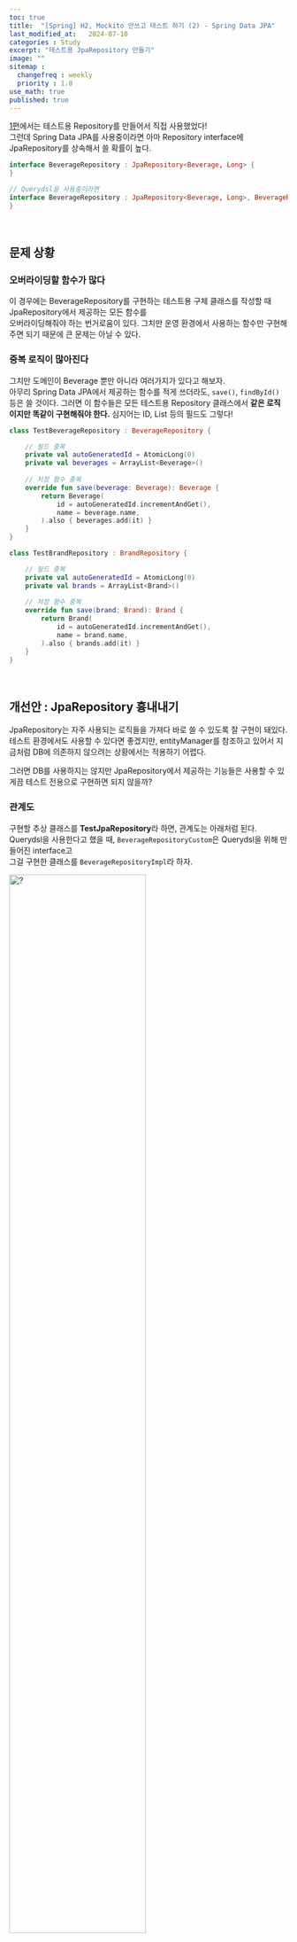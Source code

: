 ```yaml
---
toc: true
title:  "[Spring] H2, Mockito 안쓰고 테스트 하기 (2) - Spring Data JPA"
last_modified_at:   2024-07-10
categories : Study
excerpt: "테스트용 JpaRepository 만들기"
image: ""
sitemap :
  changefreq : weekly
  priority : 1.0
use_math: true
published: true
---
```


[1편](https://yooniversal.github.io/study/post291/)에서는 테스트용 Repository를 만들어서 직접 사용했었다!<br>
그런데 Spring Data JPA를 사용중이라면 아마 Repository interface에 JpaRepository를 상속해서 쓸 확률이 높다.<br>
```kotlin
interface BeverageRepository : JpaRepository<Beverage, Long> {
}

// Querydsl을 사용중이라면
interface BeverageRepository : JpaRepository<Beverage, Long>, BeverageRepositoryCustom {
}
```
<br>

## 문제 상황
### 오버라이딩할 함수가 많다
이 경우에는 BeverageRepository를 구현하는 테스트용 구체 클래스를 작성할 때 JpaRepository에서 제공하는 모든 함수를 <br>
오버라이딩해줘야 하는 번거로움이 있다. 그치만 운영 환경에서 사용하는 함수만 구현해주면 되기 때문에 큰 문제는 아닐 수 있다.<br>

### 중복 로직이 많아진다
그치만 도메인이 Beverage 뿐만 아니라 여러가지가 있다고 해보자.<br>
아무리 Spring Data JPA에서 제공하는 함수를 적게 쓰더라도, `save()`, `findById()` 등은 쓸 것이다. 그러면 이 함수들은 모든 테스트용 Repository 클래스에서 **같은 로직이지만 똑같이 구현해줘야 한다.** 심지어는 ID, List 등의 필드도 그렇다!<br>
```kotlin
class TestBeverageRepository : BeverageRepository {

    // 필드 중복
    private val autoGeneratedId = AtomicLong(0)
    private val beverages = ArrayList<Beverage>()
    
    // 저장 함수 중복
    override fun save(beverage: Beverage): Beverage {
        return Beverage(
            id = autoGeneratedId.incrementAndGet(),
            name = beverage.name,
        ).also { beverages.add(it) }
    }
}

class TestBrandRepository : BrandRepository {

    // 필드 중복
    private val autoGeneratedId = AtomicLong(0)
    private val brands = ArrayList<Brand>()
    
    // 저장 함수 중복
    override fun save(brand: Brand): Brand {
        return Brand(
            id = autoGeneratedId.incrementAndGet(),
            name = brand.name,
        ).also { brands.add(it) }
    }
}
```
<br>

## 개선안 : JpaRepository 흉내내기
JpaRepository는 자주 사용되는 로직들을 가져다 바로 쓸 수 있도록 잘 구현이 돼있다. 테스트 환경에서도 사용할 수 있다면 좋겠지만, 
entityManager를 참조하고 있어서 지금처럼 DB에 의존하지 않으려는 상황에서는 적용하기 어렵다.<br>

그러면 DB를 사용하지는 않지만 JpaRepository에서 제공하는 기능들은 사용할 수 있게끔 테스트 전용으로 구현하면 되지 않을까?<br>

### 관계도
구현할 추상 클래스를 **TestJpaRepository**라 하면, 관계도는 아래처럼 된다.<br>
Querydsl을 사용한다고 했을 때, `BeverageRepositoryCustom`은 Querydsl을 위해 만들어진 interface고<br>
그걸 구현한 클래스를 `BeverageRepositoryImpl`라 하자.<br>

<img src="https://lh3.google.com/u/0/d/16abHR1BRZUBqxhqBDgMEasYdQ5hacWRR" width="70%" height="70%" title="$0710-test-repository-1.png" alt="?"/>

- `TestJpaRepository`는 JpaRepository를 구현
<br>
<br>

이때 테스트에서 주입할 TestBeverageRepository는 `TestJpaRepository`와 `BeverageRepository`를 구현한다.<br>
(BeverageRepository가 JpaRepository를 이미 상속하고 있는데 문제없냐고 할 수 있지만, 테스트할 땐 문제없었다)<br>

<img src="https://lh3.google.com/u/0/d/1jP80yYF2VlPn5lNpxtFF8-KoMW5ek3kO" width="70%" height="70%" title="$0710-test-repository-2.png" alt="?"/>

그러면 BeverageService 테스트 클래스에서 BeverageRepository 구현체로 **TestBeverageRepository**를 사용하면 된다😁<br>

### TestJpaRepository 구현
TestJpaRepository를 구현할 땐 2가지를 고려했다.<br>
1. 위 로직처럼 DB 역할을 해줄 ID, List **필드**는 그대로 가져간다.
2. 여러 타입을 받을 수 있도록 **제네릭**으로 구현한다. (엔티티, ID 타입)

`T, ID`는 JpaRepository처럼 엔티티와 ID를 제네릭으로 받는다.<br>
(단, 엔티티 타입은 null이면 안되므로 where에 `T : Any`로 조건을 걸었다.)<br>

idName을 입력받아 필드로 관리하는데, 엔티티 id 필드 이름은 다양할 수 있으므로 입력받도록 했다.<br>
좀 더 아래에서 id를 추출하는 `getId()`나 id 값을를 업데이트하는 `updateId()`에서 리플렉션할 때 사용된다.<br>

그리고 위에 TestBeverageRepository 코드에 있던 필드들을 여기에서 index, entityList로 정의한다.<br>
이렇게 되면 TestJpaRepository를 상속하는 것만으로 이런 필드들을 굳이 반복해서 정의하지 않아도 된다.<br>
```kotlin
abstract class TestJpaRepository<T, ID>(
    private val idName: String,
) : JpaRepository<T, ID> where T : Any {

    private val index = AtomicLong(0L) // 위에서 autoGeneratedId와 같은 역할
    private val indexSet = mutableSetOf<ID>()
    protected val entityList = mutableListOf<T>() // 위에서 beverages와 같은 역할
    ...
}
```
- `indexSet` : 성능 향상을 위해 사용 (optional)

이걸 상속받은 클래스를 정의할 때는 아래처럼 사용하면 된다.<br>
```kotlin
// Beverage의 ID 필드 이름이 `id`라 가정
class TestBeverageRepository : TestJpaRepository<Beverage, Long>("id")

// 만약 Querydsl을 사용해 BeverageRepositoryCustom interface가 있다면 아래처럼 쓰면 됨
class TestBeverageRepository : TestJpaRepository<Beverage, Long>("id"), BeverageRepositoryCustom
```
<br>

함수는 JpaRepository에서 제공하는 `save()`, `findById()`, `existsById()` 등을 구현한다.<br>
entityList에 저장하거나 조회하는 등의 로직만 넣어주면 되서 어렵지 않다.<br>
```kotlin
override fun <S : T> save(entity: S): S {
    Assert.notNull(entity, ENTITY_MUST_NOT_BE_NULL)
    upsert(entity) // 아래에서 설명
    return entity
}

override fun findById(id: ID): Optional<T> {
    Assert.notNull(id, ID_MUST_NOT_BE_NULL)
    return Optional.ofNullable(entityList.find { it.getId<T, ID>() == id })
}

override fun existsById(id: ID): Boolean {
    Assert.notNull(id, ID_MUST_NOT_BE_NULL)
    return entityList.any { it.getId<T, ID>() == id }
}
```
- `Assert.notNull()` : 제네릭으로 들어오는 파라미터가 null인지 검증
- id로 비교가 필요한 경우 entityList의 요소인 entity의 id 값은 `getId<T, ID>()`를 사용
  + entity 타입이 제네릭(`S`)으로 들어왔기 때문에 내무 필드인 id를 직접 참조할 수 없으므로 리플렉션 활용
- `flush()` 같은 함수는 여기서 필요없으므로 body를 비워놓음

`save()` 안에 `upsert()`는 update or insert를 하는 함수다.<br>
`isNew()`로 검증해 Long, Int, String이 기본값이면 update, 그렇지 않으면 insert를 수행한다.<br>
update하는 경우 기존 entity가 entityList에서 삭제돼야 하므로 지우고 새로 만든 entity를 삽입한다.<br>
```kotlin
private fun <S : T> upsert(entity: S) {
    val requestId = entity.getId<T, ID>()
    if (isNew(requestId)) {
        updateId(entity)
    } else {
        entityList.removeIf { it.getId<T, ID>() == requestId }
    }
    entityList.add(entity)
}

private fun isNew(id: Any?): Boolean {
    if (id == null) return true
    return when (id) {
        is Long -> id == 0L
        is Int -> id == 0
        is String -> id.isEmpty()
        else -> throw IllegalArgumentException("Unsupported id type: ${id::class.simpleName}")
    }
}

private fun <S : T> updateId(entity: S) {
    entity::class.java.getDeclaredField(idName).apply {
        isAccessible = true

        generateId(type).let { newIndex ->
            set(entity, newIndex)
            if (indexSet.contains(newIndex)) {
                entityList.removeIf { it.getId<T, ID>() == newIndex }
            } else {
                indexSet.add(newIndex)
            }
        }
    }
}
```
- `updateId()` : entity의 id를 직접 참조할 수 없기 때문에 리플렉션으로 값을 조작해 새 id 값으로 초기화함
- `generateId()` : AtomicLong.incrementAndGet()이나 UUID.randomUUID()로 새 id 값 생성

`getId()`는 T 타입인 entity의 id 값을 리플렉션으로 얻어내는 함수다.<br>
테스트 함수에서 사용할 수도 있으므로 접근 제한자는 `protected`로 설정했다.<br>
```kotlin
protected fun <T : Any, ID> T.getId(): ID? {
    return this::class.memberProperties
        .firstOrNull { it.name == idName }?.getter?.call(this) as? ID
}
```
- `this::class` : T(this)의 KClass
- T의 모든 필드를 돌면서 위에서 입력한 **idName과 같은 필드를 찾아** 값을 반환

## JpaRepository를 사용하지 않아도 쓸 수 있다
`TestJpaRepository`는 JpaRepository를 상속받아 구현한 추상 클래스다. <br>
그래서 코드상으로는 JpaRepository에 의존하는 클래스라고 볼 수 있다. <br>

그치만 JpaRepository를 사용하지 않는 코드라고 해도, `save()`, `findById()`, `findAll()`의 역할은 하면서 <br>
이름만 다른 함수들이 있을텐데 함수명만 일치시켜준다면 얼마든지 활용할 수 있다.<br>
JpaRepository를 사용하지 않는 환경에서도 문제없이 도입할 수 있을 것이다!<br>

## 문제점 : join이 필요한 상황
TestRepository별로 DB를 하나씩 갖고 있는 개념이기 때문에 join 쿼리가 있는 TestRepository인 경우 난감해진다. <br>
Beverage 엔티티가 `Food`, `Place`라는 엔티티와 연관관계를 맺고있다고 해보자. <br>
근데 TestBeverageRepository에 있는 DB는 Beverage를 위한 DB이기 때문에 **Food, Place를 처리할 수 없다.**<br>
그래서 `TestFoodRepository`, `TestPlaceRepository`를 필드로 가져야 한다.<br>
```kotlin
class TestBeverageRepository : JpaRepository<Beverage, Long> {
    private val foodRepository: TestFoodRepository()
    private val placeRepository: TestPlaceRepository()
    ...
}
```

그치만 이 경우 같은 Repository에서 관리하고 있음에도 정합성이 깨지는 문제가 발생한다.<br>
자세한 문제 상황 및 개선 방법은 [3편](https://yooniversal.github.io/study/post293/)에서 설명하겠다.<br>

## References
- [Java/Spring 테스트를 추가하고 싶은 개발자들의 오답노트](https://www.inflearn.com/course/자바-스프링-테스트-개발자-오답노트)